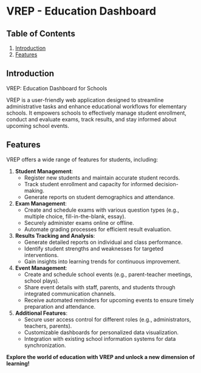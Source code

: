 # VREP - Education Dashboard

## Table of Contents
1. [Introduction](#introduction)
2. [Features](#features)

## Introduction

VREP: Education Dashboard for Schools

VREP is a user-friendly web application designed to streamline administrative tasks and enhance educational workflows for elementary schools. It empowers schools to effectively manage student enrollment, conduct and evaluate exams, track results, and stay informed about upcoming school events.

## Features

VREP offers a wide range of features for students, including:

1. **Student Management**:
      - Register new students and maintain accurate student records.
      - Track student enrollment and capacity for informed decision-making.
      - Generate reports on student demographics and attendance.
3. **Exam Management**:
      - Create and schedule exams with various question types (e.g., multiple choice, fill-in-the-blank, essay).
      - Securely administer exams online or offline.
      - Automate grading processes for efficient result evaluation.
4. **Results Tracking and Analysis**:
      - Generate detailed reports on individual and class performance.
      - Identify student strengths and weaknesses for targeted interventions.
      - Gain insights into learning trends for continuous improvement.
5. **Event Management**:
      - Create and schedule school events (e.g., parent-teacher meetings, school plays).
      - Share event details with staff, parents, and students through integrated communication channels.
      - Receive automated reminders for upcoming events to ensure timely preparation and attendance.
6. **Additional Features**:
      - Secure user access control for different roles (e.g., administrators, teachers, parents).
      - Customizable dashboards for personalized data visualization.
      - Integration with existing school information systems for data synchronization.



**Explore the world of education with VREP and unlock a new dimension of learning!**

